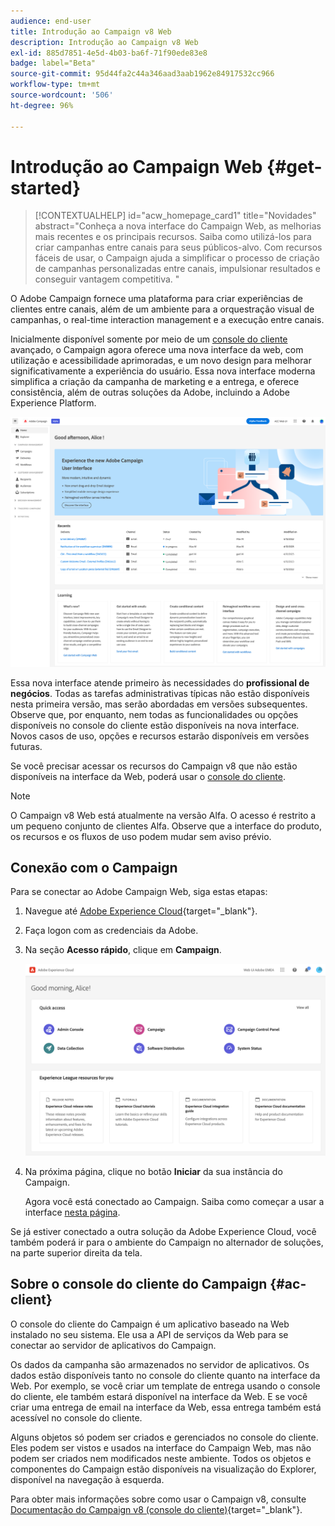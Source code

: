 ```yaml
---
audience: end-user
title: Introdução ao Campaign v8 Web
description: Introdução ao Campaign v8 Web
exl-id: 885d7851-4e5d-4b03-ba6f-71f90ede83e8
badge: label="Beta"
source-git-commit: 95d44fa2c44a346aad3aab1962e84917532cc966
workflow-type: tm+mt
source-wordcount: '506'
ht-degree: 96%

---
```


# Introdução ao Campaign Web {#get-started}

>[!CONTEXTUALHELP]
>id="acw_homepage_card1"
>title="Novidades"
>abstract="Conheça a nova interface do Campaign Web, as melhorias mais recentes e os principais recursos. Saiba como utilizá-los para criar campanhas entre canais para seus públicos-alvo. Com recursos fáceis de usar, o Campaign ajuda a simplificar o processo de criação de campanhas personalizadas entre canais, impulsionar resultados e conseguir vantagem competitiva. "


O Adobe Campaign fornece uma plataforma para criar experiências de clientes entre canais, além de um ambiente para a orquestração visual de campanhas, o real-time interaction management e a execução entre canais.

Inicialmente disponível somente por meio de um [console do cliente](#ac-client) avançado, o Campaign agora oferece uma nova interface da web, com utilização e acessibilidade aprimoradas, e um novo design para melhorar significativamente a experiência do usuário. Essa nova interface moderna simplifica a criação da campanha de marketing e a entrega, e oferece consistência, além de outras soluções da Adobe, incluindo a Adobe Experience Platform.

![](assets/home.png)

Essa nova interface atende primeiro às necessidades do **profissional de negócios**. Todas as tarefas administrativas típicas não estão disponíveis nesta primeira versão, mas serão abordadas em versões subsequentes. Observe que, por enquanto, nem todas as funcionalidades ou opções disponíveis no console do cliente estão disponíveis na nova interface. Novos casos de uso, opções e recursos estarão disponíveis em versões futuras.

Se você precisar acessar os recursos do Campaign v8 que não estão disponíveis na interface da Web, poderá usar o [console do cliente](#ac-client).


>[!NOTE]
>
>O Campaign v8 Web está atualmente na versão Alfa. O acesso é restrito a um pequeno conjunto de clientes Alfa. Observe que a interface do produto, os recursos e os fluxos de uso podem mudar sem aviso prévio.

## Conexão com o Campaign

Para se conectar ao Adobe Campaign Web, siga estas etapas:

1. Navegue até [Adobe Experience Cloud](https://experience.adobe.com){target="_blank"}.
1. Faça logon com as credenciais da Adobe.
1. Na seção **Acesso rápido**, clique em **Campaign**.

   ![](assets/connect.png)

1. Na próxima página, clique no botão **Iniciar** da sua instância do Campaign.

   Agora você está conectado ao Campaign. Saiba como começar a usar a interface [nesta página](user-interface.md).

Se já estiver conectado a outra solução da Adobe Experience Cloud, você também poderá ir para o ambiente do Campaign no alternador de soluções, na parte superior direita da tela.

## Sobre o console do cliente do Campaign {#ac-client}

O console do cliente do Campaign é um aplicativo baseado na Web instalado no seu sistema. Ele usa a API de serviços da Web para se conectar ao servidor de aplicativos do Campaign.

Os dados da campanha são armazenados no servidor de aplicativos. Os dados estão disponíveis tanto no console do cliente quanto na interface da Web. Por exemplo, se você criar um template de entrega usando o console do cliente, ele também estará disponível na interface da Web. E se você criar uma entrega de email na interface da Web, essa entrega também está acessível no console do cliente.

Alguns objetos só podem ser criados e gerenciados no console do cliente. Eles podem ser vistos e usados na interface do Campaign Web, mas não podem ser criados nem modificados neste ambiente. Todos os objetos e componentes do Campaign estão disponíveis na visualização do Explorer, disponível na navegação à esquerda.

Para obter mais informações sobre como usar o Campaign v8, consulte [Documentação do Campaign v8 (console do cliente)](https://experienceleague.adobe.com/docs/campaign/campaign-v8/campaign-home.html?lang=pt-BR){target="_blank"}.

